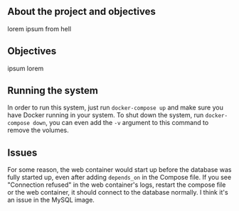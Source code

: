 ## About the project and objectives
lorem ipsum from hell

## Objectives
ipsum lorem

## Running the system
In order to run this system, just run `docker-compose up` and make sure you have Docker running in your system. To shut down the system, run `docker-compose down`, you can even add the `-v` argument to this command to remove the volumes.

## Issues
For some reason, the web container would start up before the database was fully started up, even after adding `depends_on` in the Compose file. If you see "Connection refused" in the web container's logs, restart the compose file or the web container, it should connect to the database normally. I think it's an issue in the MySQL image.
